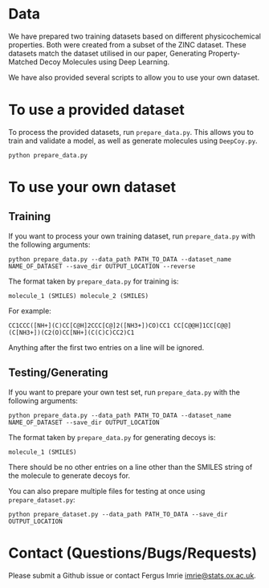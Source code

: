 # Data 

We have prepared two training datasets based on different physicochemical properties. Both were created from a subset of the ZINC dataset.
These datasets match the dataset utilised in our paper, Generating Property-Matched Decoy Molecules using Deep Learning.

We have also provided several scripts to allow you to use your own dataset.

# To use a provided dataset

To process the provided datasets, run `prepare_data.py`. This allows you to train and validate a model, as well as generate molecules using `DeepCoy.py`.

```
python prepare_data.py
```

# To use your own dataset


## Training

If you want to process your own training dataset, run `prepare_data.py` with the following arguments:

```
python prepare_data.py --data_path PATH_TO_DATA --dataset_name NAME_OF_DATASET --save_dir OUTPUT_LOCATION --reverse
```

The format taken by `prepare_data.py` for training is: 

```
molecule_1 (SMILES) molecule_2 (SMILES)
```

For example:

```
CC1CCC([NH+](C)CC[C@H]2CCC[C@]2([NH3+])CO)CC1 CC[C@@H]1CC[C@@](C[NH3+])(C2(O)CC[NH+](C(C)C)CC2)C1
```

Anything after the first two entries on a line will be ignored.

## Testing/Generating

If you want to prepare your own test set, run `prepare_data.py` with the following arguments:

```
python prepare_data.py --data_path PATH_TO_DATA --dataset_name NAME_OF_DATASET --save_dir OUTPUT_LOCATION
```

The format taken by `prepare_data.py` for generating decoys is:

```
molecule_1 (SMILES)
```

There should be no other entries on a line other than the SMILES string of the molecule to generate decoys for.

You can also prepare multiple files for testing at once using `prepare_dataset.py`:
```
python prepare_dataset.py --data_path PATH_TO_DATA --save_dir OUTPUT_LOCATION
```

# Contact (Questions/Bugs/Requests)

Please submit a Github issue or contact Fergus Imrie [imrie@stats.ox.ac.uk](mailto:imrie@stats.ox.ac.uk).
